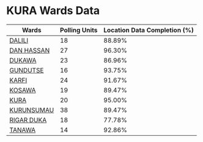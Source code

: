 
# KURA Wards Data

| Wards | Polling Units | Location Data Completion (%) |
| ---- | ----- | ------- |
| [DALILI](./wards/4629-dalili) | 18 | 88.89% |
| [DAN HASSAN](./wards/4630-dan-hassan) | 27 | 96.30% |
| [DUKAWA](./wards/4631-dukawa) | 23 | 86.96% |
| [GUNDUTSE](./wards/4632-gundutse) | 16 | 93.75% |
| [KARFI](./wards/4633-karfi) | 24 | 91.67% |
| [KOSAWA](./wards/4634-kosawa) | 19 | 89.47% |
| [KURA](./wards/4635-kura) | 20 | 95.00% |
| [KURUNSUMAU](./wards/4636-kurunsumau) | 38 | 89.47% |
| [RIGAR DUKA](./wards/4637-rigar-duka) | 18 | 77.78% |
| [TANAWA](./wards/4638-tanawa) | 14 | 92.86% |




